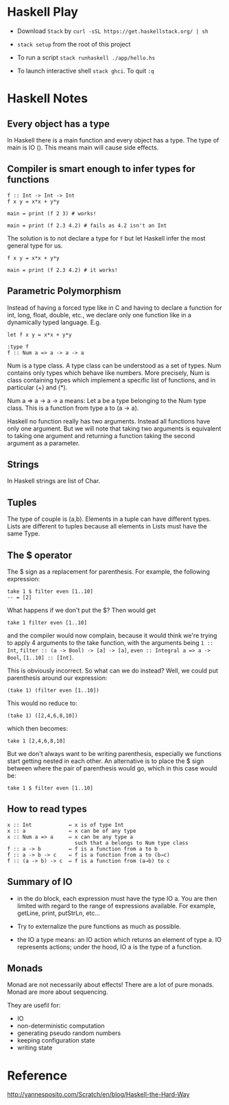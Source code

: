 # Haskell Play

* Download ```Stack``` by ```curl -sSL https://get.haskellstack.org/ | sh```
* ```stack setup``` from the root of this project

* To run a script ```stack runhaskell ./app/hello.hs```
* To launch interactive shell ```stack ghci```. To quit ```:q```

# Haskell Notes

## Every object has a type

In Haskell there is a main function and every object has a type. The type of main is IO (). This means main will cause side effects.

## Compiler is smart enough to infer types for functions
```
f :: Int -> Int -> Int
f x y = x*x + y*y

main = print (f 2 3) # works!

main = print (f 2.3 4.2) # fails as 4.2 isn't an Int
```
The solution is to not declare a type for ```f``` but let Haskell infer the most general type for us.
```
f x y = x*x + y*y

main = print (f 2.3 4.2) # it works!
```

## Parametric Polymorphism
Instead of having a forced type like in C and having to declare a function for int, long, float, double, etc., we declare only one function like in a dynamically typed language. E.g.
```
let f x y = x*x + y*y

:type f
f :: Num a => a -> a -> a
```
Num is a type class. A type class can be understood as a set of types. Num contains only types which behave like numbers. More precisely, Num is class containing types which implement a specific list of functions, and in particular (+) and (*).

Num a => a -> a -> a means: Let a be a type belonging to the Num type class. This is a function from type a to (a -> a).

Haskell no function really has two arguments. Instead all functions have only one argument. But we will note that taking two arguments is equivalent to taking one argument and returning a function taking the second argument as a parameter.

## Strings
In Haskell strings are list of Char.

## Tuples
The type of couple is (a,b). Elements in a tuple can have different types. Lists are different to tuples because all elements in Lists must have the same Type.

## The $ operator

The $ sign as a replacement for parenthesis. For example, the following expression:

```
take 1 $ filter even [1..10]
-- = [2]
```

What happens if we don't put the $? Then would get
```
take 1 filter even [1..10]
```
and the compiler would now complain, because it would think we're trying to apply 4 arguments to the take function, with the arguments being ```1 :: Int```, ```filter :: (a -> Bool) -> [a] -> [a]```, ```even :: Integral a => a -> Bool```, ```[1..10] :: [Int]```.

This is obviously incorrect. So what can we do instead? Well, we could put parenthesis around our expression:
```
(take 1) (filter even [1..10])
```
This would no reduce to:
```
(take 1) ([2,4,6,8,10])
```
which then becomes:
```
take 1 [2,4,6,8,10]
```
But we don't always want to be writing parenthesis, especially we functions start getting nested in each other. An alternative is to place the $ sign between where the pair of parenthesis would go, which in this case would be:
```
take 1 $ filter even [1..10]
```

## How to read types

```
x :: Int            ⇔ x is of type Int
x :: a              ⇔ x can be of any type
x :: Num a => a     ⇔ x can be any type a
                      such that a belongs to Num type class
f :: a -> b         ⇔ f is a function from a to b
f :: a -> b -> c    ⇔ f is a function from a to (b→c)
f :: (a -> b) -> c  ⇔ f is a function from (a→b) to c
```

## Summary of IO
* in the do block, each expression must have the type IO a. You are then limited with regard to the range of expressions available. For example, getLine, print, putStrLn, etc…

* Try to externalize the pure functions as much as possible.

* the IO a type means: an IO action which returns an element of type a. IO represents actions; under the hood, IO a is the type of a function.

## Monads

Monad are not necessarily about effects! There are a lot of pure monads. Monad are more about sequencing.

They are usefil for:
* IO
* non-deterministic computation
* generating pseudo random numbers
* keeping configuration state
* writing state



# Reference
http://yannesposito.com/Scratch/en/blog/Haskell-the-Hard-Way
